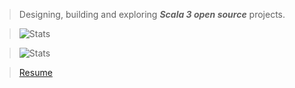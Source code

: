 >Designing, building and exploring ***Scala 3 open source*** projects.

>![Stats](https://github-readme-stats.vercel.app/api?username=objektwerks&show_icons=true&hide_border=true)

>![Stats](https://github-readme-stats.vercel.app/api/top-langs?username=objektwerks&hide=css,html,javascript)

<!--- 
>Top annual commits:  ***15,979***

>Top monthly commits: ***1,793***
 --->
 
>[Resume](https://github.com/objektwerks/resume)

<!--- https://github.com/anuraghazra/github-readme-stats --->
